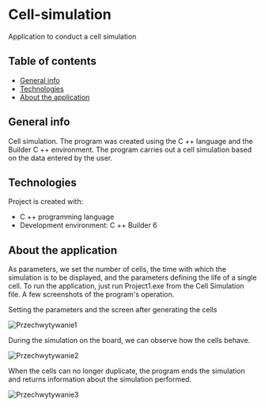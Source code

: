 # Cell-simulation
Application to conduct a cell simulation 

## Table of contents
* [General info](#general-info)
* [Technologies](#technologies)
* [About the application](#about)

## General info
Cell simulation. The program was created using the C ++ language and the Builder C ++ environment.
The program carries out a cell simulation based on the data entered by the user.

## Technologies
Project is created with:
* C ++ programming language
* Development environment: C ++ Builder 6
	
## About the application
As parameters, we set the number of cells, the time with which the simulation is to be displayed, and the parameters defining the life of a single cell. To run the application, just run Project1.exe from the Cell Simulation file.
A few screenshots of the program's operation.

Setting the parameters and the screen after generating the cells

![Przechwytywanie1](https://user-images.githubusercontent.com/83333798/193420538-1c668be1-1554-4aa9-9a64-1090ba3b5e59.PNG)

During the simulation on the board, we can observe how the cells behave.

![Przechwytywanie2](https://user-images.githubusercontent.com/83333798/193420547-2a317b0f-4aa7-4f26-913e-6931080da2af.PNG)

When the cells can no longer duplicate, the program ends the simulation and returns information about the simulation performed.

![Przechwytywanie3](https://user-images.githubusercontent.com/83333798/193420550-2d35236b-b0ad-465d-9537-fd51d4052e21.PNG)
